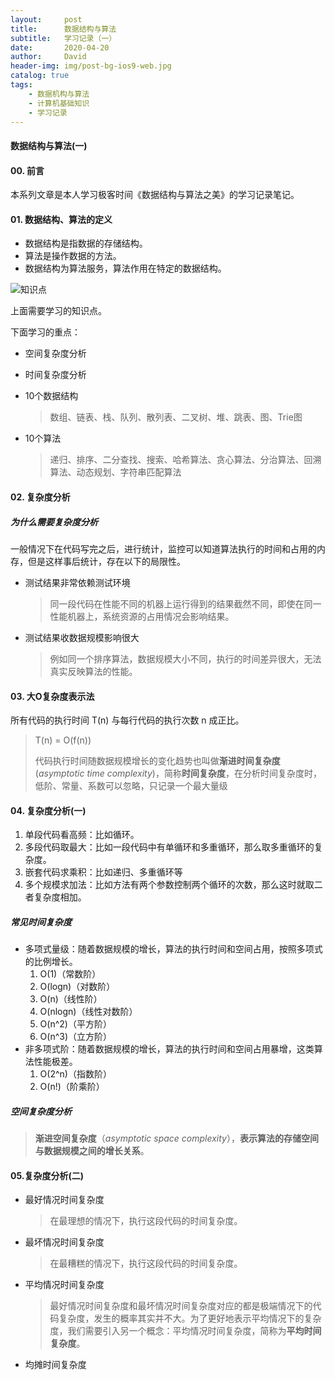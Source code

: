 ```yaml
---
layout:     post
title:      数据结构与算法
subtitle:   学习记录（一）
date:       2020-04-20
author:     David
header-img: img/post-bg-ios9-web.jpg
catalog: true
tags:
    - 数据机构与算法
    - 计算机基础知识
    - 学习记录
---
```

#### 数据结构与算法(一)

#### 00. 前言

本系列文章是本人学习极客时间《数据结构与算法之美》的学习记录笔记。

#### 01. 数据结构、算法的定义

* 数据结构是指数据的存储结构。
* 算法是操作数据的方法。
* 数据结构为算法服务，算法作用在特定的数据结构。

![知识点](http://cdn.davidyw.cn/blog/20200416/SMGOLMOG95jC.jpg)

上面需要学习的知识点。

下面学习的重点：

* 空间复杂度分析

* 时间复杂度分析

* 10个数据结构
  > 数组、链表、栈、队列、散列表、二叉树、堆、跳表、图、Trie图

* 10个算法

  > 递归、排序、二分查找、搜索、哈希算法、贪心算法、分治算法、回溯算法、动态规划、字符串匹配算法

#### 02.  复杂度分析

##### 为什么需要复杂度分析

一般情况下在代码写完之后，进行统计，监控可以知道算法执行的时间和占用的内存，但是这样事后统计，存在以下的局限性。

* 测试结果非常依赖测试环境

  > 同一段代码在性能不同的机器上运行得到的结果截然不同，即使在同一性能机器上，系统资源的占用情况会影响结果。

* 测试结果收数据规模影响很大

  > 例如同一个排序算法，数据规模大小不同，执行的时间差异很大，无法真实反映算法的性能。

#### 03. 大O复杂度表示法

所有代码的执行时间 T(n) 与每行代码的执行次数 n 成正比。

> T(n) = O(f(n))
> 
> 代码执行时间随数据规模增长的变化趋势也叫做**渐进时间复杂度**(*asymptotic time complexity*)，简称**时间复杂度**，在分析时间复杂度时，低阶、常量、系数可以忽略，只记录一个最大量级

#### 04. 复杂度分析(一)

1. 单段代码看高频：比如循环。
2. 多段代码取最大：比如一段代码中有单循环和多重循环，那么取多重循环的复杂度。
3. 嵌套代码求乘积：比如递归、多重循环等
4. 多个规模求加法：比如方法有两个参数控制两个循环的次数，那么这时就取二者复杂度相加。

##### 常见时间复杂度

* 多项式量级：随着数据规模的增长，算法的执行时间和空间占用，按照多项式的比例增长。
  1. O(1)（常数阶）
  2. O(logn)（对数阶）
  3. O(n)（线性阶）
  4. O(nlogn)（线性对数阶）
  5. O(n^2)（平方阶）
  6. O(n^3)（立方阶）
* 非多项式阶：随着数据规模的增长，算法的执行时间和空间占用暴增，这类算法性能极差。
  1. O(2^n)（指数阶）
  2. O(n!)（阶乘阶）

##### 空间复杂度分析
> **渐进空间复杂度**（*asymptotic space complexity*），**表示算法的存储空间与数据规模之间的增长关系**。

#### 05.复杂度分析(二)

* 最好情况时间复杂度

  > 在最理想的情况下，执行这段代码的时间复杂度。

* 最坏情况时间复杂度

  > 在最糟糕的情况下，执行这段代码的时间复杂度。

* 平均情况时间复杂度

  > 最好情况时间复杂度和最坏情况时间复杂度对应的都是极端情况下的代码复杂度，发生的概率其实并不大。为了更好地表示平均情况下的复杂度，我们需要引入另一个概念：平均情况时间复杂度，简称为**平均时间复杂度**。

* 均摊时间复杂度
